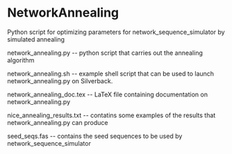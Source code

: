 NetworkAnnealing
================

Python script for optimizing parameters for network_sequence_simulator by simulated annealing


network_annealing.py       -- python script that carries out the annealing algorithm

network_annealing.sh       -- example shell script that can be used to launch network_annealing.py on Silverback.

network_annealing_doc.tex  -- LaTeX file containing documentation on network_annealing.py

nice_annealing_results.txt -- contatins some examples of the results that network_annealing.py can produce

seed_seqs.fas              -- contains the seed sequences to be used by network_sequence_simulator

